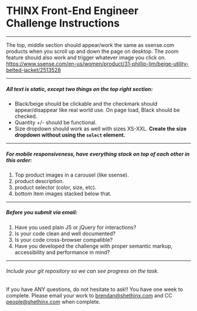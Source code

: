 # THINX Front-End Engineer Challenge Instructions

---

The top, middle section should appear/work the same as ssense.com products when you scroll up and down the page on desktop. The zoom feature should also work and trigger whatever image you click on.
https://www.ssense.com/en-us/women/product/31-phillip-lim/beige-utility-belted-jacket/2513528

---

##### All text is static, except two things on the top right section:
* Black/beige should be clickable and the checkmark should appear/disappear like real world use. On page load, Black should be checked.
* Quantity +/- should be functional.
* Size dropdown should work as well with sizes XS-XXL. **Create the size dropdown without using the `select` element.**

---

##### For mobile responsiveness, have everything stack on top of each other in this order:
1. Top product images in a carousel (like ssense).
2. product description.
3. product selector (color, size, etc).
4. bottom item images stacked below that.

---

##### Before you submit via email:
1. Have you used plain JS or jQuery for interactions?
2. Is your code clean and well documented?
3. Is your code cross-browser compatible?
4. Have you developed the challenge with proper semantic markup, accessibility and performance in mind?

---

###### Include your git repository so we can see progress on the task.

If you have ANY questions, do not hesitate to ask!!
You have one week to complete. Please email your work to brendan@shethinx.com and CC people@shethinx.com when complete.
